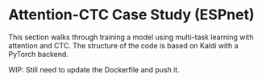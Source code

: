 # Attention-CTC Case Study (ESPnet)
This section walks through training a model using multi-task learning with attention and CTC. The structure of the code is based on Kaldi with a PyTorch backend. 

WIP: Still need to update the Dockerfile and push it. 